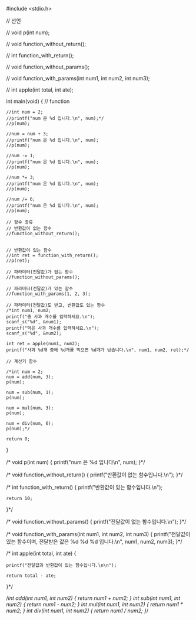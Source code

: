 #include <stdio.h>

// 선언

// void p(int num);

// void function_without_return();

// int function_with_return();

// void function_without_params();

// void function_with_params(int num1, int num2, int num3);

// int apple(int total, int ate);


int main(void) {
	// function

	//int num = 2;
	//printf("num 은 %d 입니다.\n", num);*/
	//p(num);

	//num = num + 3;
	//printf("num 은 %d 입니다.\n", num);
	//p(num);

	//num -= 1;
	//printf("num 은 %d 입니다.\n", num);
	//p(num);

	//num *= 3;
	//printf("num 은 %d 입니다.\n", num);
	//p(num);

	//num /= 6;
	//printf("num 은 %d 입니다.\n", num);
	//p(num);

	// 함수 종류
	// 반환값이 없는 함수
	//function_without_return();


	// 반환값이 있는 함수
	//int ret = function_with_return();
	//p(ret);

	// 파라미터(전달값)가 없는 함수
	//function_without_params();

	// 파라미터(전달값)가 있는 함수
	//function_with_params(1, 2, 3);

	// 파라미터(전달값)도 받고, 반환값도 있는 함수
	/*int num1, num2; 
	printf("총 사과 개수를 입력하세요.\n");
	scanf_s("%d", &num1);
	printf("먹은 사과 개수를 입력하세요.\n");
	scanf_s("%d", &num2);

	int ret = apple(num1, num2);
	printf("사과 %d개 중에 %d개를 먹으면 %d개가 남습니다.\n", num1, num2, ret);*/
	
	// 계산기 함수
	
	/*int num = 2;
	num = add(num, 3);
	p(num);

	num = sub(num, 1);
	p(num);

	num = mul(num, 3);
	p(num);

	num = div(num, 6);
	p(num);*/

	return 0;
}

/* void p(int num) {
	printf("num 은 %d 입니다\n", num);
}*/


/* void function_without_return() {
	printf("반환값이 없는 함수입니다.\n");
}*/

/* int function_with_return() {
	printf("반환값이 있는 함수입니다.\n");

	return 10;
}*/

/* void function_without_params() {
	printf("전달값이 없는 함수입니다.\n");
}*/

/* void function_with_params(int num1, int num2, int num3) {
	printf("전달값이 있는 함수이며, 전달받은 값은 %d %d %d 입니다.\n", num1, num2, num3);
}*/

/* int apple(int total, int ate) {

	printf("전달값과 반환값이 있는 함수입니다.\n\n");

	return total - ate;
}*/

/*int add(int num1, int num2) {
	return num1 + num2;
}
int sub(int num1, int num2) {
	return num1 - num2;
}
int mul(int num1, int num2) {
	return num1 * num2;
}
int div(int num1, int num2) {
	return num1 / num2;
}*/

